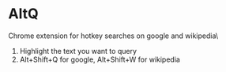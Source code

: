 # AltQ
Chrome extension for hotkey searches on google and wikipedia\

1. Highlight the text you want to query
2. Alt+Shift+Q for google, Alt+Shift+W for wikipedia